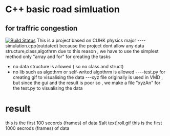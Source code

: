 # C++ basic road simluation
## for traffric congestion
[![Build Status](https://travis-ci.org/joemccann/dillinger.svg?branch=master)](https://travis-ci.org/joemccann/dillinger)
This is a project based on CUHK physics major 
----simulation.cpp(outdated) 
because the project dont allow any data structure,class,algothrm
due to this reason , we have to use the simplest method 
only "array and for" for creating the tasks 
- no data structure is allowed ( so no class and struct)
- no lib such as algothrm or self-writed algothrm is allowed
----test.py 
for creating gif to visualising the data 
---xyz file 
originally is used in VMD , but since the gui and the result is poor  so , we make a file "xyzAn" for the test.py to visualising the data 
# result 
this is the first 100 secords (frames) of data 
![alt text]roll.gif
this is the first 1000 secrods (frames) of data
